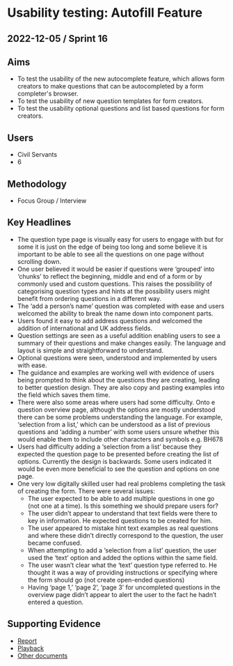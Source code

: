 # Usability testing: Autofill Feature

## 2022-12-05 / Sprint 16

## Aims
- To test the usability of the new autocomplete feature, which allows form creators to make questions that can be autocompleted by a form completer's browser.
- To test the usability of new question templates for form creators.
- To test the usability optional questions and list based questions for form creators.

## Users
- Civil Servants
- 6

## Methodology
- Focus Group / Interview

## Key Headlines

- The question type page is visually easy for users to engage with but for some it is just on the edge of being too long and some believe it is important to be able to see all the questions on one page without scrolling down.
- One user believed it would be easier if questions were ‘grouped’ into ‘chunks’ to reflect the beginning, middle and end of a form or by commonly used and custom questions. This raises the possibility of categorising question types and hints at the possibility users might benefit from ordering questions in a different way.
- The ‘add a person’s name’ question was completed with ease and users welcomed the ability to break the name down into component parts. 
- Users found it easy to add address questions and welcomed the addition of international and UK address fields.
- Question settings are seen as a useful addition enabling users to see a summary of their questions and make changes easily. The language and layout is simple and straightforward to understand.
- Optional questions were seen, understood and implemented by users with ease. 
- The guidance and examples are working well with evidence of users being prompted to think about the questions they are creating, leading to better question design. They are also copy and pasting examples into the field which saves them time.
- There were also some areas where users had some difficulty. Onto e question overview page, although the options are mostly understood there can be some problems understanding the language. For example, ‘selection from a list,’  which can be understood as a list of previous questions and ‘adding a number’ with some users unsure whether this would enable them to include other characters and symbols e.g. BH678 
- Users had difficulty adding a ‘selection from a list’ because they expected the question page to be presented before creating the list of options. Currently the design is backwards. Some users indicated it would be even more beneficial to see the question and options on one page. 
- One very low digitally skilled user had real problems completing the task of creating the form. There were several issues:
    - The user expected to be able to add multiple questions in one go (not one at a time). Is this something we should prepare users for?  
    - The user didn’t appear to understand that text fields were there to key in information. He expected questions to be created for him. 
    - The user appeared to mistake hint text examples as real questions and where these didn’t directly correspond to the question, the user became confused.
    - When attempting to add a ‘selection from a list’ question, the user used the ‘text’ option and added the options within the same field.
    - The user wasn’t clear what the ‘text’ question type referred to. He thought it was a way of providing instructions or specifying where the form should go (not create open-ended questions)
    - Having ‘page 1,’ ‘page 2’, ‘page 3’ for uncompleted questions in the overview page didn’t appear to alert the user to the fact he hadn’t entered a question.

## Supporting Evidence
- [Report](https://docs.google.com/presentation/d/1gpsmEPgJkTVN5AVKp_HD4jtCCNDPilrL/edit?usp=share_link&ouid=104563467983597523310&rtpof=true&sd=true)
- [Playback](https://drive.google.com/file/d/1tAp_hCDqa9i7OUEHR6b0c06gw0ekThTR/view?usp=share_link)
- [Other documents](https://drive.google.com/drive/folders/1KW4ufi-C__LOVFQRuJtvKl0KEEZsPJ6J)
